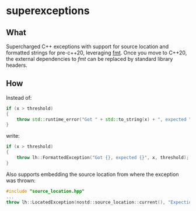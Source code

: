 # superexceptions

## What

Supercharged C++ exceptions with support for source location and formatted strings for pre-c++20, leveraging [fmt](https://github.com/fmtlib/fmt). Once you move to C++20, the external dependencies to *fmt* can be replaced by standard library headers.

## How

Instead of:

```cpp
if (x > threshold)
{
    throw std::runtime_error("Got " + std::to_string(x) + ", expected "  + std::to_string(threshold));
}
```
write:
```cpp
if (x > threshold)
{
    throw lh::FormattedException("Got {}, expected {}", x, threshold);
}
```

Also supports embedding the source location from where the exception was thrown:
```cpp
#include "source_location.hpp"
...
throw lh::LocatedException(nostd::source_location::current(), "Expection: {:#x}", 42);
```
